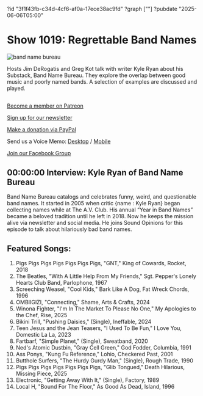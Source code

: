 ?id "3f1f43fb-c34d-4cf6-af0a-17ece38ac9fd"
?graph [""]
?pubdate "2025-06-06T05:00"
# Show 1019: Regrettable Band Names

![band name bureau](https://static.soundopinions.org/images/2025/band-name-bureau.png)

Hosts Jim DeRogatis and Greg Kot talk with writer Kyle Ryan about his Substack, Band Name Bureau. They explore the overlap between good music and poorly named bands. A selection of examples are discussed and played.



## 

[Become a member on Patreon](https://bit.ly/3slWZvc)

[Sign up for our newsletter](https://bit.ly/3eEvRnG)

[Make a donation via PayPal](https://bit.ly/3dmt9lU)

Send us a Voice Memo: [Desktop](http://bit.ly/2RyD5Ah) / [Mobile](http://sayhi.chat/soundops)

[Join our Facebook Group](https://bit.ly/3sivr9T)



## 00:00:00 Interview: Kyle Ryan of Band Name Bureau

Band Name Bureau catalogs and celebrates funny, weird, and questionable band names. It started in 2005 when critic {name : Kyle Ryan} began collecting names while at The A.V. Club. His annual “Year in Band Names” became a beloved tradition until he left in 2018. Now he keeps the mission alive via newsletter and social media. He joins Sound Opinions for this episode to talk about hilariously bad band names.



## Featured Songs:

1. Pigs Pigs Pigs Pigs Pigs Pigs Pigs, "GNT," King of Cowards, Rocket, 2018
2. The Beatles, "With A Little Help From My Friends," Sgt. Pepper's Lonely Hearts Club Band, Parlophone, 1967
3. Screeching Weasel, "Cool Kids," Bark Like A Dog, Fat Wreck Chords, 1996
4. OMBIIGIZI, "Connecting," Shame, Arts & Crafts, 2024
5. Winona Fighter, "I'm In The Market To Please No One," My Apologies to the Chef, Rise, 2025
6. Bikini Trill, "Pushing Daisies," (Single), Ineffable, 2024
7. Teen Jesus and the Jean Teasers, "I Used To Be Fun," I Love You, Domestic La La, 2023
8. Fartbarf, "Simple Planet," (Single), Sweatband, 2020
9. Ned's Atomic Dustbin, "Gray Cell Green," God Fodder, Columbia, 1991
10. Ass Ponys, "Kung Fu Reference," Lohio, Checkered Past, 2001
11. Butthole Surfers, "The Hurdy Gurdy Man," (Single), Rough Trade, 1990
12. Pigs Pigs Pigs Pigs Pigs Pigs Pigs, "Glib Tongued," Death Hilarious, Missing Piece, 2025
13. Electronic, "Getting Away With It," (Single), Factory, 1989
14. Local H, "Bound For The Floor," As Good As Dead, Island, 1996
